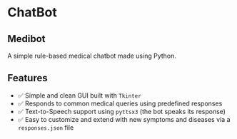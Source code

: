 # ChatBot
## Medibot
A simple rule-based medical chatbot made using Python.

## Features

- ✅ Simple and clean GUI built with `Tkinter`
- ✅ Responds to common medical queries using predefined responses
- ✅ Text-to-Speech support using `pyttsx3` (the bot speaks its response)
- ✅ Easy to customize and extend with new symptoms and diseases via a `responses.json` file


